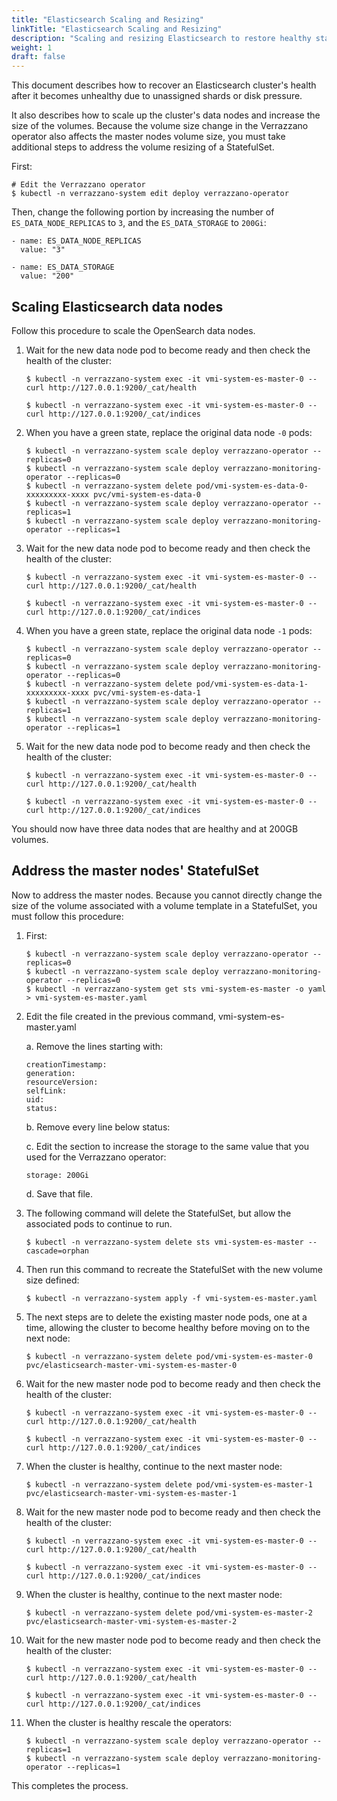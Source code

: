```yaml
---
title: "Elasticsearch Scaling and Resizing"
linkTitle: "Elasticsearch Scaling and Resizing"
description: "Scaling and resizing Elasticsearch to restore healthy status"
weight: 1
draft: false
---
```


This document describes how to recover an Elasticsearch cluster's health after it becomes unhealthy due to unassigned shards or disk pressure.

It also describes how to scale up the cluster's data nodes and increase the size of the volumes. Because the volume size change in the Verrazzano operator also affects the master nodes volume size, you must take additional steps to address the volume resizing of a StatefulSet.

First:
```
# Edit the Verrazzano operator
$ kubectl -n verrazzano-system edit deploy verrazzano-operator
```
Then, change the following portion by increasing the number of `ES_DATA_NODE_REPLICAS` to `3`, and the `ES_DATA_STORAGE` to `200Gi`:
```
- name: ES_DATA_NODE_REPLICAS
  value: "3"

- name: ES_DATA_STORAGE
  value: "200"
```
## Scaling Elasticsearch data nodes

Follow this procedure to scale the OpenSearch data nodes.

1. Wait for the new data node pod to become ready and then check the health of the cluster:
   ```
   $ kubectl -n verrazzano-system exec -it vmi-system-es-master-0 -- curl http://127.0.0.1:9200/_cat/health

   $ kubectl -n verrazzano-system exec -it vmi-system-es-master-0 -- curl http://127.0.0.1:9200/_cat/indices
   ```
2. When you have a green state, replace the original data node `-0` pods:
   ```
   $ kubectl -n verrazzano-system scale deploy verrazzano-operator --replicas=0
   $ kubectl -n verrazzano-system scale deploy verrazzano-monitoring-operator --replicas=0
   $ kubectl -n verrazzano-system delete pod/vmi-system-es-data-0-xxxxxxxxx-xxxx pvc/vmi-system-es-data-0
   $ kubectl -n verrazzano-system scale deploy verrazzano-operator --replicas=1
   $ kubectl -n verrazzano-system scale deploy verrazzano-monitoring-operator --replicas=1
   ```
3. Wait for the new data node pod to become ready and then check the health of the cluster:
   ```
   $ kubectl -n verrazzano-system exec -it vmi-system-es-master-0 -- curl http://127.0.0.1:9200/_cat/health

   $ kubectl -n verrazzano-system exec -it vmi-system-es-master-0 -- curl http://127.0.0.1:9200/_cat/indices
   ```
4. When you have a green state, replace the original data node `-1` pods:
   ```
   $ kubectl -n verrazzano-system scale deploy verrazzano-operator --replicas=0
   $ kubectl -n verrazzano-system scale deploy verrazzano-monitoring-operator --replicas=0
   $ kubectl -n verrazzano-system delete pod/vmi-system-es-data-1-xxxxxxxxx-xxxx pvc/vmi-system-es-data-1
   $ kubectl -n verrazzano-system scale deploy verrazzano-operator --replicas=1
   $ kubectl -n verrazzano-system scale deploy verrazzano-monitoring-operator --replicas=1
   ```
5. Wait for the new data node pod to become ready and then check the health of the cluster:
   ```
   $ kubectl -n verrazzano-system exec -it vmi-system-es-master-0 -- curl http://127.0.0.1:9200/_cat/health

   $ kubectl -n verrazzano-system exec -it vmi-system-es-master-0 -- curl http://127.0.0.1:9200/_cat/indices
   ```
You should now have three data nodes that are healthy and at 200GB volumes.

## Address the master nodes' StatefulSet

Now to address the master nodes. Because you cannot directly change the size of the volume associated
with a volume template in a StatefulSet, you must follow this procedure:

1. First:
   ```
   $ kubectl -n verrazzano-system scale deploy verrazzano-operator --replicas=0
   $ kubectl -n verrazzano-system scale deploy verrazzano-monitoring-operator --replicas=0
   $ kubectl -n verrazzano-system get sts vmi-system-es-master -o yaml > vmi-system-es-master.yaml
   ```
2. Edit the file created in the previous command, vmi-system-es-master.yaml

   a. Remove the lines starting with:
   ```
   creationTimestamp:
   generation:
   resourceVersion:
   selfLink:
   uid:
   status:
   ```
   b. Remove every line below status:

   c. Edit the section to increase the storage to the same value that you used for the Verrazzano operator:
   ```
   storage: 200Gi
   ```
   d. Save that file.

3. The following command will delete the StatefulSet, but allow the associated pods to continue to run.
   ```
   $ kubectl -n verrazzano-system delete sts vmi-system-es-master --cascade=orphan
   ```
4. Then run this command to recreate the StatefulSet with the new volume size defined:
   ```
   $ kubectl -n verrazzano-system apply -f vmi-system-es-master.yaml
   ```
5. The next steps are to delete the existing master node pods, one at a time, allowing the cluster to become healthy before moving on to the next node:
   ```
   $ kubectl -n verrazzano-system delete pod/vmi-system-es-master-0 pvc/elasticsearch-master-vmi-system-es-master-0
   ```
6. Wait for the new master node pod to become ready and then check the health of the cluster:
   ```
   $ kubectl -n verrazzano-system exec -it vmi-system-es-master-0 -- curl http://127.0.0.1:9200/_cat/health

   $ kubectl -n verrazzano-system exec -it vmi-system-es-master-0 -- curl http://127.0.0.1:9200/_cat/indices
   ```
7. When the cluster is healthy, continue to the next master node:
   ```
   $ kubectl -n verrazzano-system delete pod/vmi-system-es-master-1 pvc/elasticsearch-master-vmi-system-es-master-1
   ```
8. Wait for the new master node pod to become ready and then check the health of the cluster:
   ```
   $ kubectl -n verrazzano-system exec -it vmi-system-es-master-0 -- curl http://127.0.0.1:9200/_cat/health

   $ kubectl -n verrazzano-system exec -it vmi-system-es-master-0 -- curl http://127.0.0.1:9200/_cat/indices
   ```
9. When the cluster is healthy, continue to the next master node:
   ```
   $ kubectl -n verrazzano-system delete pod/vmi-system-es-master-2 pvc/elasticsearch-master-vmi-system-es-master-2
   ```
10. Wait for the new master node pod to become ready and then check the health of the cluster:
    ```
    $ kubectl -n verrazzano-system exec -it vmi-system-es-master-0 -- curl http://127.0.0.1:9200/_cat/health

    $ kubectl -n verrazzano-system exec -it vmi-system-es-master-0 -- curl http://127.0.0.1:9200/_cat/indices
    ```
11. When the cluster is healthy rescale the operators:
    ```
    $ kubectl -n verrazzano-system scale deploy verrazzano-operator --replicas=1
    $ kubectl -n verrazzano-system scale deploy verrazzano-monitoring-operator --replicas=1
    ```
This completes the process.